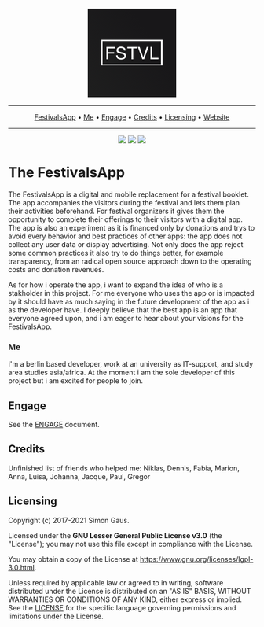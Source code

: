 <p align="center">
 <a href=" https://festivalsapp.org/"><img src="https://github.com/Festivals-App/festivals-documentation/blob/master/images/festivals_title.png" width="180"></a>
</p>

<hr />
<p align="center">
    <a href="#the-festivalsapp">FestivalsApp</a> •
    <a href="#me">Me</a> •
    <a href="#engage">Engage</a> •
    <a href="#credits">Credits</a> •
    <a href="#licensing">Licensing</a> •
    <a href="https://festivalsapp.org/">Website</a>
</p>
<hr />

<p align="center">
   <a href="https://github.com/festivals-app/festivals-documentation/commits/" title="Last Commit"><img src="https://img.shields.io/github/last-commit/festivals-app/festivals-documentation?style=flat"></a>
   <a href="https://github.com/festivals-app/festivals-documentation/issues" title="Open Issues"><img src="https://img.shields.io/github/issues/festivals-app/festivals-documentation?style=flat"></a>
   <a href="./LICENSE" title="License"><img src="https://img.shields.io/github/license/festivals-app/festivals-documentation.svg"></a>
</p>

# The FestivalsApp

The FestivalsApp is a digital and mobile replacement for a festival booklet. The app accompanies the visitors during the festival and lets them plan their activities beforehand. 
For festival organizers it gives them the opportunity to complete their offerings to their visitors with a digital app. The app is also an experiment as it is financed only by donations and trys to avoid every behavior and best practices of other apps: the app does not collect any user data or display advertising. Not only does the app reject some common practices it also try to do things better, for example transparency, from an radical open source approach down to the operating costs and donation revenues.

As for how i operate the app, i want to expand the idea of who is a stakholder in this project. For me everyone who uses the app or is impacted by it should have as much saying in the future development of the app as i as the developer have. I deeply believe that the best app is an app that everyone agreed upon, and i am eager to hear about your visions for the FestivalsApp.

### Me

I'm a berlin based developer, work at an university as IT-support, and study area studies asia/africa. At the moment i am the sole developer of this project but i am excited for people to join.

## Engage

See the [ENGAGE](./ENGAGE) document.


## Credits

Unfinished list of friends who helped me: Niklas, Dennis, Fabia, Marion, Anna, Luisa, Johanna, Jacque, Paul, Gregor

## Licensing

Copyright (c) 2017-2021 Simon Gaus.

Licensed under the **GNU Lesser General Public License v3.0** (the "License"); you may not use this file except in compliance with the License.

You may obtain a copy of the License at https://www.gnu.org/licenses/lgpl-3.0.html.

Unless required by applicable law or agreed to in writing, software distributed under the License is distributed on an "AS IS" BASIS, WITHOUT WARRANTIES OR CONDITIONS OF ANY KIND, either express or implied. See the [LICENSE](./LICENSE) for the specific language governing permissions and limitations under the License.